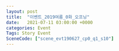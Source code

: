 ```yaml
---
layout: post
title:  "이벤트_2019여름_0화_오프닝"
date:   2021-07-11 03:00:00 +0000
categories: Event
Tags: Story Event
SceneCode: ["scene_evt190627_cp0_q1_s10"]
---
```

